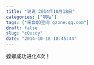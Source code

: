 ```yaml
---
title: "说说 2014年10月18日"
categories: ["嘀咕"]
tags: ["来自QQ空间 qzone.qq.com"]
draft: false
slug: "cOuscy"
date: "2014-10-18 18:45:44"
---
```


螳螂成功进化4次！

